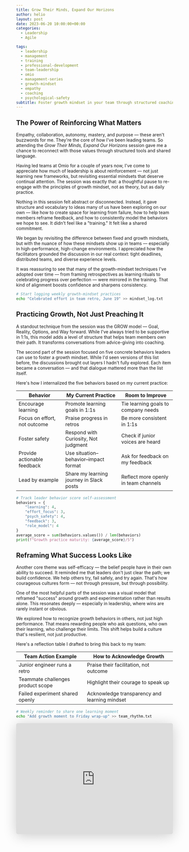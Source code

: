 ```yaml
---
title: Grow Their Minds, Expand Our Horizons
author: helio
layout: post
date: 2023-06-20 10:00:00+00:00
categories:
  - Leadership
  - Agile

tags:
  - leadership
  - management
  - training
  - professional-development
  - team-leadership
  - omio
  - management-series
  - growth-mindset
  - empathy
  - coaching
  - psychological-safety
subtitle: Foster growth mindset in your team through structured coaching, psychological safety, and leadership behaviors that celebrate effort over outcomes
---
```


## The Power of Reinforcing What Matters

Empathy, collaboration, autonomy, mastery, and purpose — these aren't buzzwords for me. They're the core of how I've been leading teams. So attending the _Grow Their Minds, Expand Our Horizons_ session gave me a chance to reconnect with those values through structured tools and shared language.

Having led teams at Omio for a couple of years now, I've come to appreciate how much of leadership is about reinforcement — not just learning new frameworks, but revisiting essential mindsets that deserve continual attention. The session was exactly that: a thoughtful pause to re-engage with the principles of growth mindset, not as theory, but as daily practice.

Nothing in this session felt abstract or disconnected. Instead, it gave structure and vocabulary to ideas many of us have been exploring on our own — like how to create space for learning from failure, how to help team members reframe feedback, and how to consistently model the behaviors we hope to see. It didn't feel like a "training." It felt like a shared commitment.

We began by revisiting the difference between fixed and growth mindsets, but with the nuance of how these mindsets show up in teams — especially in high-performance, high-change environments. I appreciated how the facilitators grounded the discussion in our real context: tight deadlines, distributed teams, and diverse experience levels.

It was reassuring to see that many of the growth-mindset techniques I've adopted over time — from framing retrospectives as learning rituals to celebrating progress over perfection — were mirrored in the training. That kind of alignment boosts confidence and sharpens consistency.

```bash
# Start logging weekly growth-mindset practices
echo "Celebrated effort in team retro, June 19" >> mindset_log.txt
```

## Practicing Growth, Not Just Preaching It

A standout technique from the session was the GROW model — Goal, Reality, Options, and Way forward. While I've always tried to be supportive in 1:1s, this model adds a level of structure that helps team members own their path. It transforms conversations from advice-giving into coaching.

The second part of the session focused on five concrete behaviors leaders can use to foster a growth mindset. While I'd seen versions of this list before, the discussions brought out layers I hadn't fully explored. Each item became a conversation — and that dialogue mattered more than the list itself.

Here's how I internalized the five behaviors based on my current practice:

| Behavior                     | My Current Practice                      | Room to Improve                      |
| ---------------------------- | ---------------------------------------- | ------------------------------------ |
| Encourage learning           | Promote learning goals in 1:1s           | Tie learning goals to company needs  |
| Focus on effort, not outcome | Praise progress in retros                | Be more consistent in 1:1s           |
| Foster safety                | Respond with Curiosity, Not judgment     | Check if junior voices are heard     |
| Provide actionable feedback  | Use situation–behavior–impact format     | Ask for feedback on my feedback      |
| Lead by example              | Share my learning journey in Slack posts | Reflect more openly in team channels |

```python
# Track leader behavior score self-assessment
behaviors = {
    "learning": 4,
    "effort_focus": 3,
    "psych_safety": 4,
    "feedback": 3,
    "role_model": 4
}
average_score = sum(behaviors.values()) / len(behaviors)
print(f"Growth practice maturity: {average_score}/5")
```

## Reframing What Success Looks Like

Another core theme was self-efficacy — the belief people have in their own ability to succeed. It reminded me that leaders don't just clear the path; we build confidence. We help others try, fail safely, and try again. That's how courageous cultures form — not through pressure, but through possibility.

One of the most helpful parts of the session was a visual model that reframed "success" around growth and experimentation rather than results alone. This resonates deeply — especially in leadership, where wins are rarely instant or obvious.

We explored how to recognize growth behaviors in others, not just high performance. That means rewarding people who ask questions, who own their learning, who challenge their limits. This shift helps build a culture that's resilient, not just productive.

Here's a reflection table I drafted to bring this back to my team:

| Team Action Example               | How to Acknowledge Growth                     |
| --------------------------------- | --------------------------------------------- |
| Junior engineer runs a retro      | Praise their facilitation, not outcome        |
| Teammate challenges product scope | Highlight their courage to speak up           |
| Failed experiment shared openly   | Acknowledge transparency and learning mindset |

```bash
# Weekly reminder to share one learning moment
echo "Add growth moment to Friday wrap-up" >> team_rhythm.txt
```

<iframe class="speakerdeck-iframe" frameborder="0" src="https://speakerdeck.com/player/beacf385be0c4def837093e03c06ad32" title="Grow Their Minds, Expand Our Horizons" allowfullscreen="true" style="border: 0px; background: padding-box padding-box rgba(0, 0, 0, 0.1); margin: 0px; padding: 0px; border-radius: 6px; box-shadow: rgba(0, 0, 0, 0.2) 0px 5px 40px; width: 100%; height: auto; aspect-ratio: 560 / 394;" data-ratio="1.4213197969543148"></iframe>
